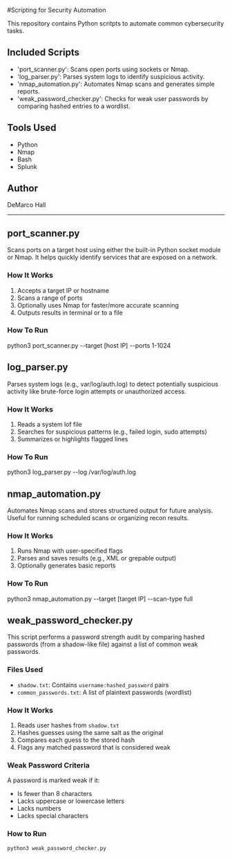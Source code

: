 #Scripting for Security Automation

This repository contains Python scritpts to automate common cybersecurity tasks.

## Included Scripts
- 'port_scanner.py': Scans open ports using sockets or Nmap.
- 'log_parser.py': Parses system logs to identify suspicious activity.
- 'nmap_automation.py': Automates Nmap scans and generates simple reports.
- 'weak_password_checker.py': Checks for weak user passwords by comparing hashed entries to a wordlist.

## Tools Used
- Python
- Nmap
- Bash
- Splunk

## Author
DeMarco Hall

---
## port_scanner.py

Scans ports on a target host using either the built-in Python socket module or Nmap. It helps quickly identify services that are exposed on a network.

### How It Works

1. Accepts a target IP or hostname
2. Scans a range of ports
3. Optionally uses Nmap for faster/more accurate scanning
4. Outputs results in terminal or to a file

### How To Run
python3 port_scanner.py --target [host IP] --ports 1-1024

## log_parser.py

Parses system logs (e.g., var/log/auth.log) to detect potentially suspicious activity like brute-force login attempts or unauthorized access.

### How It Works

1. Reads a system lof file
2. Searches for suspicious patterns (e.g., failed login, sudo attempts)
3. Summarizes or highlights flagged lines

### How To Run

python3 log_parser.py --log /var/log/auth.log 

## nmap_automation.py

Automates Nmap scans and stores structured output for future analysis. Useful for running scheduled scans or organizing recon results.

### How It Works

1. Runs Nmap with user-specified flags
2. Parses and saves results (e.g., XML or grepable output)
3. Optionally generates basic reports

### How To Run

python3 nmap_automation.py --target [target IP] --scan-type full
## weak_password_checker.py

This script performs a password strength audit by comparing hashed passwords (from a shadow-like file) against a list of common weak passwords.

### Files Used

- `shadow.txt`: Contains `username:hashed_password` pairs
- `common_passwords.txt`: A list of plaintext passwords (wordlist)

### How It Works

1. Reads user hashes from `shadow.txt`
2. Hashes guesses using the same salt as the original
3. Compares each guess to the stored hash
4. Flags any matched password that is considered weak

### Weak Password Criteria

A password is marked weak if it:
- Is fewer than 8 characters
- Lacks uppercase or lowercase letters
- Lacks numbers
- Lacks special characters

### How to Run

```bash
python3 weak_password_checker.py
